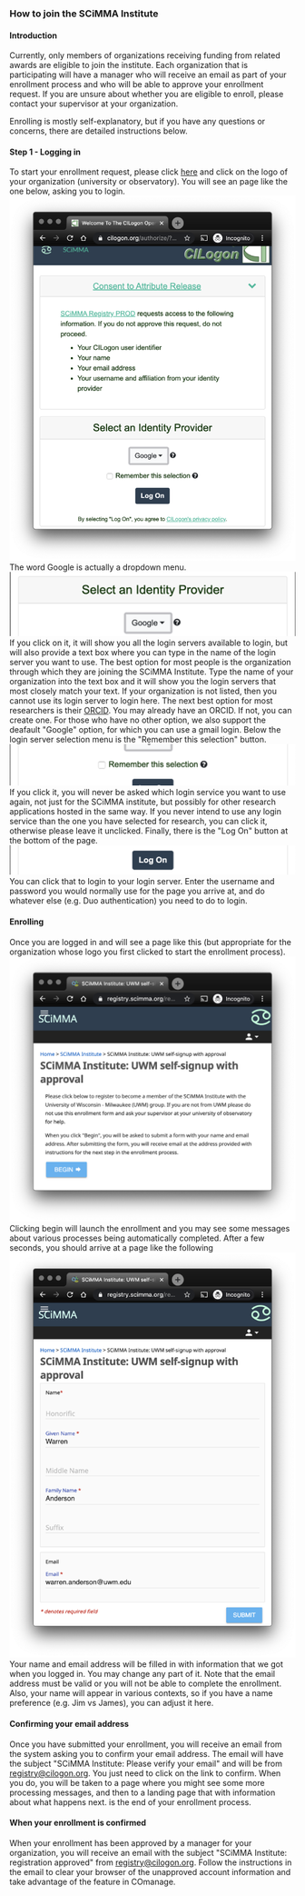 ### How to join the SCiMMA Institute

#### Introduction
Currently, only members of organizations receiving funding from related awards are eligible to join the institute.
Each organization that is participating will have a manager who will receive an email as part of your enrollment
process and who will be able to approve your enrollment request. If you are unsure about whether you are eligible 
to enroll, please contact your supervisor at your organization.

Enrolling is mostly self-explanatory, but if you have any questions or concerns, there are detailed instructions below.

#### Step 1 - Logging in
To start your enrollment request, please click <a href="https://scimma.github.io/IAM/" target="_blank">here</a> and 
click on the logo of your organization (university or observatory). You will see an page like the one below, asking 
you to login.
![CILogonLoginImage](./JoinInstituteImages/CILogonLoginWindow.png)
The word Google is actually a dropdown menu. 
![CILogonLoginMenuImage](./JoinInstituteImages/CILogonLoginWindow_menu.png)
If you click on it, it will show you all the login servers available to login, but will also provide a text box where 
you can type in the name of the login server you want to use. The best option for most people is the organization through
which they are joining the SCiMMA Institute. Type the name of your organization into the text box and it will show you 
the login servers that most closely match your text. If your organization is not listed, then you cannot use its login 
server to login here. The next best option for most researchers is their <a href="https://orcid.org" target="_blank">ORCID</a>. You may already have an ORCID. If not, you can create one. For 
those who have no other option, we also support the deafault "Google" option, for which you can use a gmail login. 
Below the login server selection menu is the "Remember this selection" button. 
![CILogonLoginRememberImage](./JoinInstituteImages/CILogonLoginWindow_remember.png)
If you click it, you will never be asked which login service you want to use again, not just for the SCiMMA institute, 
but possibly for other research applications hosted in the same way. If you never intend to use any login service than 
the one you have selected for research, you can click it, otherwise please leave it unclicked. Finally, there is the 
"Log On" button at the bottom of the page. 
![CILogonLoginLogOnImage](./JoinInstituteImages/CILogonLoginWindow_LogOn.png)
You can click that to login to your login server. Enter the username and password you would normally use for the page 
you arrive at, and do whatever else (e.g. Duo authentication) you need to do to login. 

#### Enrolling
Once you are logged in and will see a page like this (but appropriate for the organization whose logo you first 
clicked to start the enrollment process).
![SCiMMAInstituteEnrollBeginImage](./JoinInstituteImages/scimmaInstituteEnrollBegin.png)
Clicking begin will launch the enrollment and you may see some messages about various processes being automatically 
completed. After a few seconds, you should arrive at a page like the following
![SCiMMAInstituteEnrollFormImage](./JoinInstituteImages/scimmaInstituteEnrollForm.png)
Your name and email address will be filled in with information that we got when you logged in. You may change any part of
it. Note that the email address must be valid or you will not be able to complete the enrollment. Also, your name will 
appear in various contexts, so if you have a name preference (e.g. Jim vs James), you can adjust it here.

#### Confirming your email address
Once you have submitted your enrollment, you will receive an email from the system asking you to confirm your email 
address. The email will have the subject "SCiMMA Institute: Please verify your email" and will be from 
registry@cilogon.org. You just need to click on the link to confirm. When you do, you will be taken to a page where 
you might see some more processing messages, and then to a landing page that with information about what happens next. 
is the end of your enrollment process.

#### When your enrollment is confirmed
When your enrollment has been approved by a manager for your organization, you will receive an email with the subject 
"SCiMMA Institute: registration approved" from registry@cilogon.org. Follow the instructions in the email to clear 
your browser of the unapproved account information and take advantage of the feature in COmanage.
